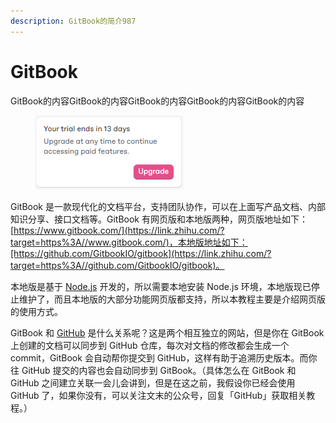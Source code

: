 ```yaml
---
description: GitBook的简介987
---
```


# GitBook

GitBook的内容GitBook的内容GitBook的内容GitBook的内容GitBook的内容

<figure><img src=".gitbook/assets/image.png" alt=""><figcaption></figcaption></figure>

GitBook 是一款现代化的文档平台，支持团队协作，可以在上面写产品文档、内部知识分享、接口文档等。GitBook 有网页版和本地版两种，网页版地址如下：[https://www.gitbook.com/](https://link.zhihu.com/?target=https%3A//www.gitbook.com/)，本地版地址如下：[https://github.com/GitbookIO/gitbook](https://link.zhihu.com/?target=https%3A//github.com/GitbookIO/gitbook)。

本地版是基于 [Node.js](https://zhida.zhihu.com/search?content_id=164398827\&content_type=Article\&match_order=1\&q=Node.js\&zd_token=eyJhbGciOiJIUzI1NiIsInR5cCI6IkpXVCJ9.eyJpc3MiOiJ6aGlkYV9zZXJ2ZXIiLCJleHAiOjE3NTM5MjgyNjgsInEiOiJOb2RlLmpzIiwiemhpZGFfc291cmNlIjoiZW50aXR5IiwiY29udGVudF9pZCI6MTY0Mzk4ODI3LCJjb250ZW50X3R5cGUiOiJBcnRpY2xlIiwibWF0Y2hfb3JkZXIiOjEsInpkX3Rva2VuIjpudWxsfQ.dJgHnZgalS6wWKLUzMGBr-VafgCBq2OJ5sfS5AwtF1M\&zhida_source=entity) 开发的，所以需要本地安装 Node.js 环境，本地版现已停止维护了，而且本地版的大部分功能网页版都支持，所以本教程主要是介绍网页版的使用方式。

GitBook 和 [GitHub](https://zhida.zhihu.com/search?content_id=164398827\&content_type=Article\&match_order=1\&q=GitHub\&zd_token=eyJhbGciOiJIUzI1NiIsInR5cCI6IkpXVCJ9.eyJpc3MiOiJ6aGlkYV9zZXJ2ZXIiLCJleHAiOjE3NTM5MjgyNjgsInEiOiJHaXRIdWIiLCJ6aGlkYV9zb3VyY2UiOiJlbnRpdHkiLCJjb250ZW50X2lkIjoxNjQzOTg4MjcsImNvbnRlbnRfdHlwZSI6IkFydGljbGUiLCJtYXRjaF9vcmRlciI6MSwiemRfdG9rZW4iOm51bGx9.YYqNYZwhxroOT2qxvyBeRWE0m119itWgUdntufYMc1U\&zhida_source=entity) 是什么关系呢？这是两个相互独立的网站，但是你在 GitBook 上创建的文档可以同步到 GitHub 仓库，每次对文档的修改都会生成一个 commit，GitBook 会自动帮你提交到 GitHub，这样有助于追溯历史版本。而你往 GitHub 提交的内容也会自动同步到 GitBook。（具体怎么在 GitBook 和 GitHub 之间建立关联一会儿会讲到，但是在这之前，我假设你已经会使用 GitHub 了，如果你没有，可以关注文末的公众号，回复「GitHub」获取相关教程。）
